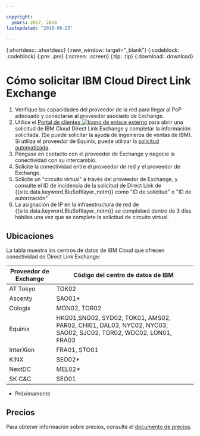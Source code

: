 ```yaml
---

copyright:
  years: 2017, 2018
lastupdated: "2018-06-25"

---
```


{:shortdesc: .shortdesc}
{:new_window: target="_blank"}
{:codeblock: .codeblock}
{:pre: .pre}
{:screen: .screen}
{:tip: .tip}
{:download: .download}

# Cómo solicitar IBM Cloud Direct Link Exchange

1. Verifique las capacidades del proveedor de la red para llegar al PoP adecuado y conectarse al proveedor asociado de Exchange.
2. Utilice el [Portal de clientes ![Icono de enlace externo](../../icons/launch-glyph.svg "Icono de enlace externo")](https://control.softlayer.com/) para abrir una solicitud de IBM Cloud Direct Link Exchange y completar la información solicitada. (Se puede solicitar la ayuda de ingenieros de ventas de IBM). Si utiliza el proveedor de Equinix, puede utilizar la [solicitud automatizada](cloud-exchange-automation.html).
3. Póngase en contacto con el proveedor de Exchange y negocie la conectividad con su intercambio.
4. Solicite la conectividad entre el proveedor de red y el proveedor de Exchange.
5. Solicite un "circuito virtual" a través del proveedor de Exchange, y consulte el ID de incidencia de la solicitud de Direct Link de {{site.data.keyword.BluSoftlayer_notm}} como "ID de solicitud" o "ID de autorización"
6. La asignación de IP en la infraestructura de red de {{site.data.keyword.BluSoftlayer_notm}} se completará dentro de 3 días hábiles una vez que se complete la solicitud de circuito virtual.
 
## Ubicaciones
 
 La tabla muestra los centros de datos de IBM Cloud que ofrecen conectividad de Direct Link Exchange:
 
| Proveedor de Exchange	| Código del centro de datos de IBM |
|-------------|-----------------------|
| AT Tokyo	| TOK02 |
| Ascenty | SAO01* |
| Cologix	| MON02, TOR02 |
| Equinix	| HKG01,SNG02, SYD02, TOK01, AMS02, PAR02, CHI01, DAL03, NYC02, NYC03, SAO02, SJC02, TOR02, WDC02, LON01, FRA03 |							
| InterXion	| FRA01, STO01 |
| KINX	| SEO02* |
| NextDC | 	MEL02* |
| SK C&C | 	SEO01 |

* Próximamente

## Precios

Para obtener información sobre precios, consulte el [documento de precios](pricing.html).
